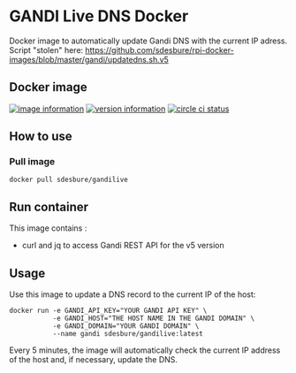 # GANDI Live DNS Docker

Docker image to automatically update Gandi DNS with the current IP adress.
Script "stolen" here:
<https://github.com/sdesbure/rpi-docker-images/blob/master/gandi/updatedns.sh.v5>

## Docker image

[![image information](https://images.microbadger.com/badges/image/sdesbure/gandilive.svg)](
https://microbadger.com/images/sdesbure/gandilive
"Get your own image badge on microbadger.com")
[![version information](https://images.microbadger.com/badges/version/sdesbure/gandilive.svg)](
https://microbadger.com/images/sdesbure/gandilive
"Get your own version badge on microbadger.com")
[![circle ci status](https://circleci.com/gh/sdesbure/docker_gandilive.svg?style=shield)](
https://app.circleci.com/pipelines/github/sdesbure/docker_gandilive
"view on Circle CI")

## How to use

### Pull image

```shell
docker pull sdesbure/gandilive
```

## Run container

This image contains :

- curl and jq to access Gandi REST API for the v5 version

## Usage

Use this image to update a DNS record to the current IP of the host:

```shell
docker run -e GANDI_API_KEY="YOUR GANDI API KEY" \
           -e GANDI_HOST="THE HOST NAME IN THE GANDI DOMAIN" \
           -e GANDI_DOMAIN="YOUR GANDI DOMAIN" \
           --name gandi sdesbure/gandilive:latest
```

Every 5 minutes, the image will automatically check the current IP address of
the host and, if necessary, update the DNS.
